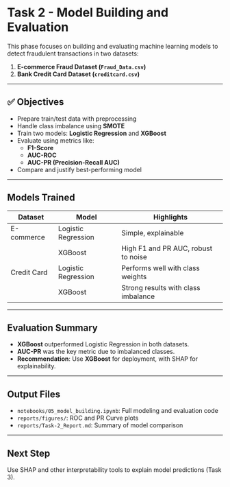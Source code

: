 # Task 2 - Model Building and Evaluation

This phase focuses on building and evaluating machine learning models to detect fraudulent transactions in two datasets:

1. **E-commerce Fraud Dataset (`Fraud_Data.csv`)**
2. **Bank Credit Card Dataset (`creditcard.csv`)**

---

## ✅ Objectives

- Prepare train/test data with preprocessing
- Handle class imbalance using **SMOTE**
- Train two models: **Logistic Regression** and **XGBoost**
- Evaluate using metrics like:
  - **F1-Score**
  - **AUC-ROC**
  - **AUC-PR (Precision-Recall AUC)**
- Compare and justify best-performing model

---

##  Models Trained

| Dataset     | Model               | Highlights                          |
|-------------|---------------------|-------------------------------------|
| E-commerce  | Logistic Regression | Simple, explainable                 |
|             | XGBoost             | High F1 and PR AUC, robust to noise |
| Credit Card | Logistic Regression | Performs well with class weights    |
|             | XGBoost             | Strong results with class imbalance |

---

##  Evaluation Summary

- **XGBoost** outperformed Logistic Regression in both datasets.
- **AUC-PR** was the key metric due to imbalanced classes.
- **Recommendation**: Use **XGBoost** for deployment, with SHAP for explainability.

---

## Output Files

- `notebooks/05_model_building.ipynb`: Full modeling and evaluation code
- `reports/figures/`: ROC and PR Curve plots
-  `reports/Task-2_Report.md`: Summary of model comparison

---

##  Next Step

Use SHAP and other interpretability tools to explain model predictions (Task 3).


